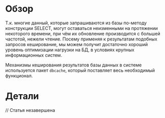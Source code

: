 # Обзор #

Т.к. многие данный, которые запрашиваются из базы по-методу конструкции SELECT, могут оставаться неизменными на протяжении некоторого времени, при чём их обновление производится с большей частотой, нежели чтение. Посему применяя к результатам подобных запросов кеширование, мы можем получит достаточно хороший уровень оптимизации нагрузки на БД, в условиях крупных информационных систем.

Механизмы кеширования результатов базы данных в системе используется пакет `dbcache`, который поставляет весь необходимый функционал.


# Детали #

// Статья незавершена